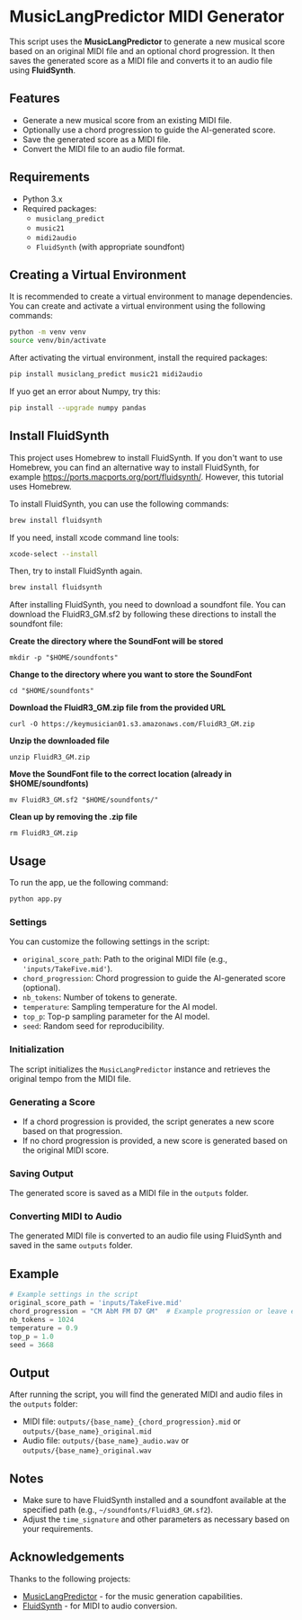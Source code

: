 
# MusicLangPredictor MIDI Generator

This script uses the **MusicLangPredictor** to generate a new musical score based on an original MIDI file and an optional chord progression. It then saves the generated score as a MIDI file and converts it to an audio file using **FluidSynth**.

## Features

- Generate a new musical score from an existing MIDI file.
- Optionally use a chord progression to guide the AI-generated score.
- Save the generated score as a MIDI file.
- Convert the MIDI file to an audio file format.

## Requirements

- Python 3.x
- Required packages:
    - `musiclang_predict`
    - `music21`
    - `midi2audio`
    - `FluidSynth` (with appropriate soundfont)



## Creating a Virtual Environment

It is recommended to create a virtual environment to manage dependencies. You can create and activate a virtual environment using the following commands:

```bash
python -m venv venv
source venv/bin/activate
```

After activating the virtual environment, install the required packages:

```bash
pip install musiclang_predict music21 midi2audio
```

If yuo get an error about Numpy, try this: 

```bash
pip install --upgrade numpy pandas   
```

## Install FluidSynth
This project uses Homebrew to install FluidSynth. If you don't want to use Homebrew, you can find an alternative way to install FluidSynth, for example https://ports.macports.org/port/fluidsynth/. However, this tutorial uses Homebrew.

To install FluidSynth, you can use the following commands:

```bash
brew install fluidsynth
```

If you need, install xcode command line tools:
    
```bash
xcode-select --install
```
Then, try to install FluidSynth again.
```bash
brew install fluidsynth
```

After installing FluidSynth, you need to download a soundfont file. You can download the FluidR3_GM.sf2 by following these directions to install the soundfont file:

**Create the directory where the SoundFont will be stored**

    mkdir -p "$HOME/soundfonts"

**Change to the directory where you want to store the SoundFont**

    cd "$HOME/soundfonts"

**Download the FluidR3_GM.zip file from the provided URL**

    curl -O https://keymusician01.s3.amazonaws.com/FluidR3_GM.zip

**Unzip the downloaded file**

    unzip FluidR3_GM.zip

**Move the SoundFont file to the correct location (already in $HOME/soundfonts)**

    mv FluidR3_GM.sf2 "$HOME/soundfonts/"

**Clean up by removing the .zip file**

    rm FluidR3_GM.zip


## Usage

To run the app, ue the following command:

```bash
python app.py
```

### Settings

You can customize the following settings in the script:

- `original_score_path`: Path to the original MIDI file (e.g., `'inputs/TakeFive.mid'`).
- `chord_progression`: Chord progression to guide the AI-generated score (optional).
- `nb_tokens`: Number of tokens to generate.
- `temperature`: Sampling temperature for the AI model.
- `top_p`: Top-p sampling parameter for the AI model.
- `seed`: Random seed for reproducibility.

### Initialization

The script initializes the `MusicLangPredictor` instance and retrieves the original tempo from the MIDI file.

### Generating a Score

- If a chord progression is provided, the script generates a new score based on that progression.
- If no chord progression is provided, a new score is generated based on the original MIDI score.

### Saving Output

The generated score is saved as a MIDI file in the `outputs` folder. 

### Converting MIDI to Audio

The generated MIDI file is converted to an audio file using FluidSynth and saved in the same `outputs` folder.

## Example

```python
# Example settings in the script
original_score_path = 'inputs/TakeFive.mid'
chord_progression = "CM AbM FM D7 GM"  # Example progression or leave empty ""
nb_tokens = 1024 
temperature = 0.9 
top_p = 1.0 
seed = 3668
```

## Output

After running the script, you will find the generated MIDI and audio files in the `outputs` folder:

- MIDI file: `outputs/{base_name}_{chord_progression}.mid` or `outputs/{base_name}_original.mid`
- Audio file: `outputs/{base_name}_audio.wav` or `outputs/{base_name}_original.wav`

## Notes

- Make sure to have FluidSynth installed and a soundfont available at the specified path (e.g., `~/soundfonts/FluidR3_GM.sf2`).
- Adjust the `time_signature` and other parameters as necessary based on your requirements.

## Acknowledgements

Thanks to the following projects:

- [MusicLangPredictor](https://github.com/your-repo/musiclang_predict) - for the music generation capabilities.
- [FluidSynth](https://www.fluidsynth.org/) - for MIDI to audio conversion.


